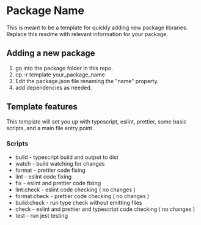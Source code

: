 # Package Name
This is meant to be a template for quickly adding new package libraries.  Replace this readme with relevant information for your package.

## Adding a new package
1. go into the package folder in this repo.
2. cp -r template your_package_name
3. Edit the package.json file renaming the "name" property.
4. add dependencies as needed.

## Template features
This template will set you up with typescript, eslint, prettier, some basic scripts, and a main file entry point.

### Scripts
- build - typescript build and output to dist
- watch - build watching for changes
- format - prettier code fixing
- lint - eslint code fixing
- fix - eslint and prettier code fixing
- lint:check - eslint code checking ( no changes )
- format:check - prettier code checking ( no changes )
- build:check - run type check without emitting files 
- check - eslint and prettier and typescript code checking ( no changes )
- test - run jest testing

